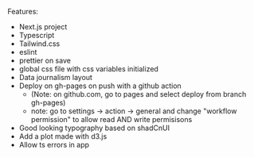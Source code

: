 Features:

- Next.js project
- Typescript
- Tailwind.css
- eslint
- prettier on save
- global css file with css variables initialized
- Data journalism layout
- Deploy on gh-pages on push with a github action
  - (Note: on github.com, go to pages and select deploy from branch gh-pages)
  - note: go to settings -> action -> general and change "workflow permission" to allow read AND write permisisons
- Good looking typography based on shadCnUI
- Add a plot made with d3.js
- Allow ts errors in app
